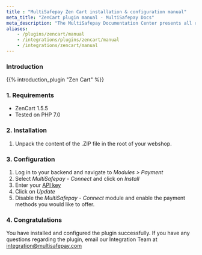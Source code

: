 ```yaml
---
title : "MultiSafepay Zen Cart installation & configuration manual"
meta_title: "ZenCart plugin manual - MultiSafepay Docs"
meta_description: "The MultiSafepay Documentation Center presents all relevant information about our Plugins and API. You can also find support pages for payment methods, tools and general questions as well as the contact details of our Support and Integration Teams."
aliases:
    - /plugins/zencart/manual
    - /integrations/plugins/zencart/manual
    - /integrations/zencart/manual
---
```


### Introduction

{{% introduction_plugin "Zen Cart" %}}

### 1. Requirements
- ZenCart 1.5.5
- Tested on PHP 7.0

### 2. Installation
 1. Unpack the content of the .ZIP file in the root of your webshop.

### 3. Configuration
1. Log in to your backend and navigate to _Modules > Payment_
2. Select _MultiSafepay - Connect_ and click on _Install_
3. Enter your [API key](/tools/multisafepay-control/get-your-api-key)
4. Click on _Update_
5. Disable the _MultiSafepay - Connect_ module and enable the payment methods you would like to offer.

### 4. Congratulations
You have installed and configured the plugin successfully. If you have any questions regarding the plugin, email our Integration Team at <integration@multisafepay.com>
